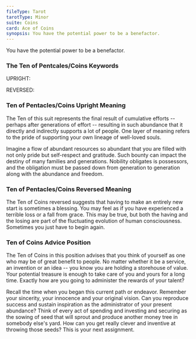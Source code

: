 ```yaml
---
fileType: Tarot
tarotType: Minor
suite: Coins
card: Ace of Coins
synopsis: You have the potential power to be a benefactor.
---
```

You have the potential power to be a benefactor.

### The Ten of Pentcales/Coins Keywords

UPRIGHT: 

REVERSED: 

### Ten of Pentacles/Coins Upright Meaning

The Ten of this suit represents the final result of cumulative efforts -- perhaps after generations of effort -- resulting in such abundance that it directly and indirectly supports a lot of people. One layer of meaning refers to the pride of supporting your own lineage of well-loved souls.

Imagine a flow of abundant resources so abundant that you are filled with not only pride but self-respect and gratitude. Such bounty can impact the destiny of many families and generations. Nobility obligates is possessors, and the obligation must be passed down from generation to generation along with the abundance and freedom.

### Ten of Pentacles/Coins Reversed Meaning

The Ten of Coins reversed suggests that having to make an entirely new start is sometimes a blessing. You may feel as if you have experienced a terrible loss or a fall from grace. This may be true, but both the having and the losing are part of the fluctuating evolution of human consciousness. Sometimes you just have to begin again.

### Ten of Coins Advice Position

The Ten of Coins in this position advises that you think of yourself as one who may be of great benefit to people. No matter whether it be a service, an invention or an idea -- you know you are holding a storehouse of value. Your potential treasure is enough to take care of you and yours for a long time. Exactly how are you going to administer the rewards of your talent?

Recall the time when you began this current path or endeavor. Remember your sincerity, your innocence and your original vision. Can you reproduce success and sustain inspiration as the administrator of your present abundance? Think of every act of spending and investing and securing as the sowing of seed that will sprout and produce another money tree in somebody else's yard. How can you get really clever and inventive at throwing those seeds? This is your next assignment.